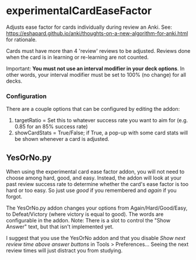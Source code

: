 # experimentalCardEaseFactor
Adjusts ease factor for cards individually during review an Anki. See: https://eshapard.github.io/anki/thoughts-on-a-new-algorithm-for-anki.html for rationale.

Cards must have more than 4 'review' reviews to be adjusted. Reviews done when the card is in learning or re-learning are not counted.

Important: **You must not use an interval modifier in your deck options**. In other words, your interval modifier must be set to 100% (no change) for all decks.

### Configuration
There are a couple options that can be configured by editing the addon:

1. targetRatio = Set this to whatever success rate you want to aim for (e.g. 0.85 for an 85% success rate)
2. showCardStats = True/False; if True, a pop-up with some card stats will be shown whenever a card is adjusted.

## YesOrNo.py
When using the experimental card ease factor addon, you will not need to choose among hard, good, and easy. Instead, the addon will look at your past review success rate to determine whether the card's ease factor is too hard or too easy. So just use *good* if you remembered and *again* if you forgot.

The YesOrNo.py addon changes your options from Again/Hard/Good/Easy, to Defeat/Victory (where victory is equal to good). The words are configurable in the addon. Note: There is a slot to control the "Show Answer" text, but that isn't implemented yet.

I suggest that you use the YesOrNo addon and that you disable *Show next review time above answer buttons* in Tools > Preferences... Seeing the next review times will just distract you from studying.
